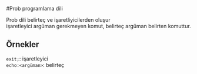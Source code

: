 #Prob programlama dili

Prob dili belirteç ve işaretliyicilerden oluşur<br>
işaretleyici argüman gerekmeyen komut, belirteç argüman belirten komuttur.<br>

## Örnekler
`exit;`: işaretleyici<br>
`echo:<argüman>`: belirteç<br>
